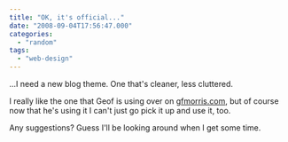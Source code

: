 ```yaml
---
title: "OK, it's official..."
date: "2008-09-04T17:56:47.000"
categories: 
  - "random"
tags: 
  - "web-design"
---
```


...I need a new blog theme. One that's cleaner, less cluttered.

I really like the one that Geof is using over on [gfmorris.com](http://gfmorris.com), but of course now that he's using it I can't just go pick it up and use it, too.

Any suggestions? Guess I'll be looking around when I get some time.
